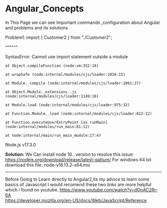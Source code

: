# Angular_Concepts
In This Page we can see Important commands ,configuration about Angular and problems and its solutions


Problem1:
import { Customer2 } from "./Customer2";

^^^^^^



SyntaxError: Cannot use import statement outside a module

    at Object.compileFunction (node:vm:352:18)

    at wrapSafe (node:internal/modules/cjs/loader:1026:15)

    at Module._compile (node:internal/modules/cjs/loader:1061:27)

    at Object.Module._extensions..js (node:internal/modules/cjs/loader:1149:10)

    at Module.load (node:internal/modules/cjs/loader:975:32)

    at Function.Module._load (node:internal/modules/cjs/loader:822:12)

    at Function.executeUserEntryPoint [as runMain] (node:internal/modules/run_main:81:12)

    at node:internal/main/run_main_module:17:47



Node.js v17.3.0

**Solution:**
          We Can install node 16...version to resolve this issue:
          https://nodejs.org/download/release/latest-gallium/
          For windows 64 bit download this file: node-v16.13.2-x64.msi 

********
Before Going to Learn directly to Angular2,its my advice to learn some basics of Javascript
I would recomend these two links are more helpful which i found on youtube.
https://www.youtube.com/watch?v=dOnAC2Rr-6A  <br>
https://developer.mozilla.org/en-US/docs/Web/JavaScript/Reference
